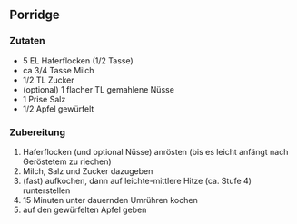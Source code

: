## Porridge

### Zutaten

- 5 EL Haferflocken (1/2 Tasse)
- ca 3/4 Tasse Milch
- 1/2 TL Zucker
- (optional) 1 flacher TL gemahlene Nüsse
- 1 Prise Salz
- 1/2 Apfel gewürfelt

### Zubereitung

1. Haferflocken (und optional Nüsse) anrösten (bis es leicht anfängt nach Geröstetem zu riechen)
2. Milch, Salz und Zucker dazugeben
3. (fast) aufkochen, dann auf leichte-mittlere Hitze (ca. Stufe 4) runterstellen
4. 15 Minuten unter dauernden Umrühren kochen
5. auf den gewürfelten Apfel geben

